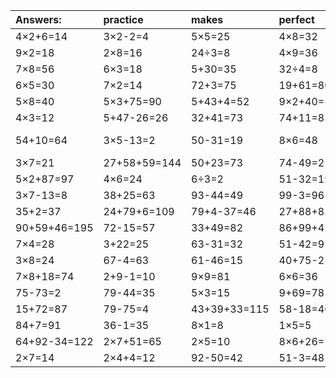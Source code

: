 | Answers: | practice | makes | perfect | ! |
| :--- | :--- | :--- | :--- | :--- |
| 4×2+6=14 | 3×2-2=4 | 5×5=25 | 4×8=32 | 5+55=60 | 
| 9×2=18 | 2×8=16 | 24÷3=8 | 4×9=36 | 35-7=28 | 
| 7×8=56 | 6×3=18 | 5+30=35 | 32÷4=8 | 89-40=49 | 
| 6×5=30 | 7×2=14 | 72+3=75 | 19+61=80 | 42-36=6 | 
| 5×8=40 | 5×3+75=90 | 5+43+4=52 | 9×2+40=58 | 6×4=24 | 
| 4×3=12 | 5+47-26=26 | 32+41=73 | 74+11=85 | 12÷3=4 | 
| 54+10=64 | 3×5-13=2 | 50-31=19 | 8×6=48 | 71+11-29=53 | 
| 3×7=21 | 27+58+59=144 | 50+23=73 | 74-49=25 | 35÷7=5 | 
| 5×2+87=97 | 4×6=24 | 6÷3=2 | 51-32=19 | 5×2=10 | 
| 3×7-13=8 | 38+25=63 | 93-44=49 | 99-3=96 | 60+2=62 | 
| 35+2=37 | 24+79+6=109 | 79+4-37=46 | 27+88+85=200 | 9×2+83=101 | 
| 90+59+46=195 | 72-15=57 | 33+49=82 | 86+99+42=227 | 96-74=22 | 
| 7×4=28 | 3+22=25 | 63-31=32 | 51-42=9 | 35-13=22 | 
| 3×8=24 | 67-4=63 | 61-46=15 | 40+75-2=113 | 54+22-73=3 | 
| 7×8+18=74 | 2+9-1=10 | 9×9=81 | 6×6=36 | 4+77-55=26 | 
| 75-73=2 | 79-44=35 | 5×3=15 | 9+69=78 | 14+17=31 | 
| 15+72=87 | 79-75=4 | 43+39+33=115 | 58-18=40 | 9×8=72 | 
| 84+7=91 | 36-1=35 | 8×1=8 | 1×5=5 | 24÷8=3 | 
| 64+92-34=122 | 2×7+51=65 | 2×5=10 | 8×6+26=74 | 44+34=78 | 
| 2×7=14 | 2×4+4=12 | 92-50=42 | 51-3=48 | 8×7=56 | 
